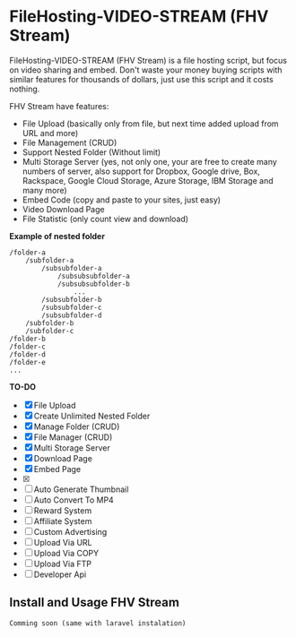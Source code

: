 # FileHosting-VIDEO-STREAM (FHV Stream)
FileHosting-VIDEO-STREAM (FHV Stream) is a file hosting script, but focus on video sharing and embed. 
Don't waste your money buying scripts with similar features for thousands of dollars, just use this script and it costs nothing.

FHV Stream have features:
- File Upload (basically only from file, but next time added upload from URL and more)
- File Management (CRUD)
- Support Nested Folder (Without limit)
- Multi Storage Server (yes, not only one, your are free to create many numbers of server, also support for Dropbox, Google drive, Box, Rackspace, Google Cloud Storage, Azure Storage, IBM Storage and many more)
- Embed Code (copy and paste to your sites, just easy)
- Video Download Page
- File Statistic (only count view and download)


**Example of nested folder**
```
/folder-a
    /subfolder-a
        /subsubfolder-a
            /subsubsubfolder-a
            /subsubsubfolder-b
                ...
        /subsubfolder-b
        /subsubfolder-c
        /subsubfolder-d
    /subfolder-b
    /subfolder-c
/folder-b
/folder-c
/folder-d
/folder-e
...
```

**TO-DO**

- [x] File Upload
- [x] Create Unlimited Nested Folder
- [x] Manage Folder (CRUD)
- [x] File Manager (CRUD)
- [x] Multi Storage Server
- [x] Download Page
- [x] Embed Page
- [x] 
- [ ] Auto Generate Thumbnail
- [ ] Auto Convert To MP4
- [ ] Reward System
- [ ] Affiliate System
- [ ] Custom Advertising
- [ ] Upload Via URL
- [ ] Upload Via COPY
- [ ] Upload Via FTP
- [ ] Developer Api

## Install and Usage FHV Stream
```
Comming soon (same with laravel instalation)
```
